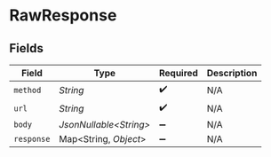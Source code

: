 # RawResponse


## Fields

| Field                   | Type                    | Required                | Description             |
| ----------------------- | ----------------------- | ----------------------- | ----------------------- |
| `method`                | *String*                | :heavy_check_mark:      | N/A                     |
| `url`                   | *String*                | :heavy_check_mark:      | N/A                     |
| `body`                  | *JsonNullable\<String>* | :heavy_minus_sign:      | N/A                     |
| `response`              | Map\<String, *Object*>  | :heavy_minus_sign:      | N/A                     |